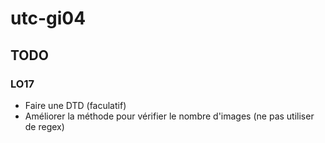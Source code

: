 # utc-gi04

## TODO

### LO17

- Faire une DTD (faculatif)
- Améliorer la méthode pour vérifier le nombre d'images (ne pas utiliser de regex)
